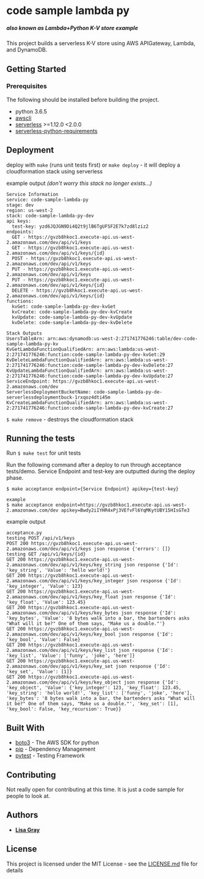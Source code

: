# code sample lambda py
##### _also known as Lambda+Python K-V store example_
This project builds a serverless K-V store using AWS APIGateway, Lambda, and DynamoDB.

## Getting Started

### Prerequisites

The following should be installed before building the project.

* python 3.6.5 
* [awscli](https://docs.aws.amazon.com/cli/latest/userguide/installing.html)
* [serverless](https://serverless.com/framework/docs/getting-started/) >=1.12.0 <2.0.0 
* [serverless-python-requirements](https://github.com/UnitedIncome/serverless-python-requirements#install)

## Deployment

deploy with `make`  (runs unit tests first) or `make deploy` - it will deploy a cloudformation stack using serverless

example output _(don't worry this stack no longer exists...)_
```
Service Information
service: code-sample-lambda-py
stage: dev
region: us-west-2
stack: code-sample-lambda-py-dev
api keys:
  test-key: yzd6JQJGN9Di4Q2t9jlB6TgUFSF2E7k7zd8lziz2
endpoints:
  GET - https://gvzb8hkoc1.execute-api.us-west-2.amazonaws.com/dev/api/v1/keys
  GET - https://gvzb8hkoc1.execute-api.us-west-2.amazonaws.com/dev/api/v1/keys/{id}
  POST - https://gvzb8hkoc1.execute-api.us-west-2.amazonaws.com/dev/api/v1/keys
  PUT - https://gvzb8hkoc1.execute-api.us-west-2.amazonaws.com/dev/api/v1/keys
  PUT - https://gvzb8hkoc1.execute-api.us-west-2.amazonaws.com/dev/api/v1/keys/{id}
  DELETE - https://gvzb8hkoc1.execute-api.us-west-2.amazonaws.com/dev/api/v1/keys/{id}
functions:
  kvGet: code-sample-lambda-py-dev-kvGet
  kvCreate: code-sample-lambda-py-dev-kvCreate
  kvUpdate: code-sample-lambda-py-dev-kvUpdate
  kvDelete: code-sample-lambda-py-dev-kvDelete

Stack Outputs
UsersTableArn: arn:aws:dynamodb:us-west-2:271741776246:table/dev-code-sample-lambda-py-kv
KvGetLambdaFunctionQualifiedArn: arn:aws:lambda:us-west-2:271741776246:function:code-sample-lambda-py-dev-kvGet:29
KvDeleteLambdaFunctionQualifiedArn: arn:aws:lambda:us-west-2:271741776246:function:code-sample-lambda-py-dev-kvDelete:27
KvUpdateLambdaFunctionQualifiedArn: arn:aws:lambda:us-west-2:271741776246:function:code-sample-lambda-py-dev-kvUpdate:27
ServiceEndpoint: https://gvzb8hkoc1.execute-api.us-west-2.amazonaws.com/dev
ServerlessDeploymentBucketName: code-sample-lambda-py-de-serverlessdeploymentbuck-1rxqoz4dti45m
KvCreateLambdaFunctionQualifiedArn: arn:aws:lambda:us-west-2:271741776246:function:code-sample-lambda-py-dev-kvCreate:27
```

`$ make remove` - destroys the cloudformation stack

## Running the tests

Run `$ make test` for unit tests

Run the following command after a deploy to run through acceptance tests/demo.
Service Endpoint and test-key are outputted during the deploy phase. 
```
$ make acceptance endpoint={Service Endpoint} apikey={test-key}

example
$ make acceptance endpoint=https://gvzb8hkoc1.execute-api.us-west-2.amazonaws.com/dev apikey=Bwdy2iIYHR4xPj3VEfvFl6YqMKytUBY15HIsGTe3
``` 

example output
```
acceptance.py 
testing POST /api/v1/keys
POST 200 https://gvzb8hkoc1.execute-api.us-west-2.amazonaws.com/dev/api/v1/keys json response {'errors': []}
testing GET /api/v1/keys/{id}
GET 200 https://gvzb8hkoc1.execute-api.us-west-2.amazonaws.com/dev/api/v1/keys/key_string json response {'Id': 'key_string', 'Value': 'hello world!'}
GET 200 https://gvzb8hkoc1.execute-api.us-west-2.amazonaws.com/dev/api/v1/keys/key_integer json response {'Id': 'key_integer', 'Value': 123}
GET 200 https://gvzb8hkoc1.execute-api.us-west-2.amazonaws.com/dev/api/v1/keys/key_float json response {'Id': 'key_float', 'Value': 123.45}
GET 200 https://gvzb8hkoc1.execute-api.us-west-2.amazonaws.com/dev/api/v1/keys/key_bytes json response {'Id': 'key_bytes', 'Value': '8 bytes walk into a bar, the bartenders asks "What will it be?" One of them says, "Make us a double."'}
GET 200 https://gvzb8hkoc1.execute-api.us-west-2.amazonaws.com/dev/api/v1/keys/key_bool json response {'Id': 'key_bool', 'Value': False}
GET 200 https://gvzb8hkoc1.execute-api.us-west-2.amazonaws.com/dev/api/v1/keys/key_list json response {'Id': 'key_list', 'Value': ['funny', 'joke', 'here']}
GET 200 https://gvzb8hkoc1.execute-api.us-west-2.amazonaws.com/dev/api/v1/keys/key_set json response {'Id': 'key_set', 'Value': [1]}
GET 200 https://gvzb8hkoc1.execute-api.us-west-2.amazonaws.com/dev/api/v1/keys/key_object json response {'Id': 'key_object', 'Value': {'key_integer': 123, 'key_float': 123.45, 'key_string': 'hello world!', 'key_list': ['funny', 'joke', 'here'], 'key_bytes': '8 bytes walk into a bar, the bartenders asks "What will it be?" One of them says, "Make us a double."', 'key_set': [1], 'key_bool': False, 'key_recursion': True}}
```

## Built With

* [boto3](http://boto3.readthedocs.io/en/latest/index.html) - The AWS SDK for python
* [pip](https://pypi.org/project/pip/) - Dependency Management
* [pytest](https://docs.pytest.org/en/latest/) - Testing Framework

## Contributing

Not really open for contributing at this time. It is just a code sample for people to look at.

## Authors
* **[Lisa Gray](linkedin.com/in/gray7)** 

## License

This project is licensed under the MIT License - see the [LICENSE.md](LICENSE.md) file for details
